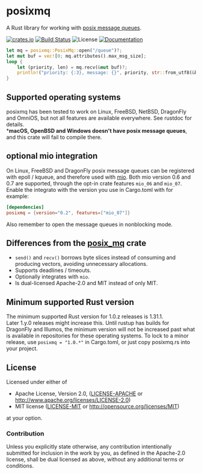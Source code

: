 # posixmq

A Rust library for working with [posix message queues](https://linux.die.net/man/7/mq_overview).

[![crates.io](https://img.shields.io/crates/v/posixmq.svg)](https://crates.io/crates/posixmq) [![Build Status](https://api.cirrus-ci.com/github/tormol/posixmq.svg)](https://cirrus-ci.com/github/tormol/posixmq) ![License](https://img.shields.io/crates/l/posixmq.svg) [![Documentation](https://docs.rs/posixmq/badge.svg)](https://docs.rs/posixmq/)

```rust
let mq = posixmq::PosixMq::open("/queue")?;
let mut buf = vec![0; mq.attributes().max_msg_size];
loop {
    let (priority, len) = mq.recv(&mut buf)?;
    println!("priority: {:3}, message: {}", priority, str::from_utf8(&buf[..len])?);
}
```

## Supported operating systems

posixmq has been tested to work on Linux, FreeBSD, NetBSD, DragonFly and OmniOS, but not all features are available everywhere. See rustdoc for details.  
***macOS, OpenBSD and Windows doesn't have posix message queues**, and this crate will fail to compile there.

## optional mio integration

On Linux, FreeBSD and DragonFly posix message queues can be registered with epoll / kqueue, and therefore used with [mio](https://github.com/tokio-rs/mio).
Both mio version 0.6 and 0.7 are supported, through the opt-in crate features `mio_06` and `mio_07`. Enable the integrato with the version you use in Cargo.toml with for example:

```toml
[dependencies]
posixmq = {version="0.2", features=["mio_07"]}
```

Also remember to open the message queues in nonblocking mode.

## Differences from the [posix_mq](https://github.com/aprilabank/posix_mq.rs) crate

* `send()` and `recv()` borrows byte slices instead of consuming and producing vectors, avoiding unnecessary allocations.
* Supports deadlines / timeouts.
* Optionally integrates with `mio`.
* Is dual-licensed Apache-2.0 and MIT instead of only MIT.

## Minimum supported Rust version

The minimum supported Rust version for 1.0.z releases is 1.31.1.  
Later 1.y.0 releases might increase this. Until rustup has builds for DragonFly and Illumos, the minimum version will not be increased past what is available in repositories for these operating systems.
To lock to a minor release, use `posixmq = "1.0.*"` in Cargo.toml, or just copy
posixmq.rs into your project.

## License

Licensed under either of

* Apache License, Version 2.0, ([LICENSE-APACHE](LICENSE-APACHE) or http://www.apache.org/licenses/LICENSE-2.0)
* MIT license ([LICENSE-MIT](LICENSE-MIT) or http://opensource.org/licenses/MIT)

at your option.

### Contribution

Unless you explicitly state otherwise, any contribution intentionally submitted for inclusion in the work by you, as defined in the Apache-2.0 license, shall be dual licensed as above, without any additional terms or conditions.
